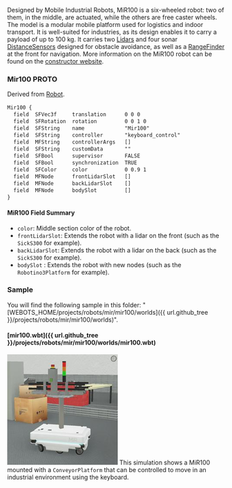 Designed by Mobile Industrial Robots, MiR100 is a six-wheeled robot: two of them, in the middle, are actuated, while the others are free caster wheels.
The model is a modular mobile platform used for logistics and indoor transport. It is well-suited for industries, as its design enables it to carry a payload of up to 100 kg.
It carries two [Lidars](https://cyberbotics.com/doc/reference/lidar) and four sonar [DistanceSensors](https://cyberbotics.com/doc/reference/distancesensor#sonar-sensors) designed for obstacle avoidance, as well as a [RangeFinder](https://cyberbotics.com/doc/reference/rangefinder) at the front for navigation.
More information on the MiR100 robot can be found on the [constructor website](https://www.mobile-industrial-robots.com/en/solutions/robots/mir100/).

### Mir100 PROTO

Derived from [Robot](https://cyberbotics.com/doc/reference/robot).

```
Mir100 {
  field  SFVec3f     translation      0 0 0
  field  SFRotation  rotation         0 0 1 0
  field  SFString    name             "Mir100"
  field  SFString    controller       "keyboard_control"
  field  MFString    controllerArgs   []
  field  SFString    customData       ""
  field  SFBool      supervisor       FALSE
  field  SFBool      synchronization  TRUE
  field  SFColor     color            0 0.9 1
  field  MFNode      frontLidarSlot   []
  field  MFNode      backLidarSlot    []
  field  MFNode      bodySlot         []
}
```

#### MiR100 Field Summary

- `color`: Middle section color of the robot.
- `frontLidarSlot`: Extends the robot with a lidar on the front (such as the `SickS300` for example).
- `backLidarSlot`: Extends the robot with a lidar on the back (such as the `SickS300` for example).
- `bodySlot` : Extends the robot with new nodes (such as the `Robotino3Platform` for example).


### Sample

You will find the following sample in this folder: "[WEBOTS\_HOME/projects/robots/mir/mir100/worlds]({{ url.github_tree }}/projects/robots/mir/mir100/worlds)".

#### [mir100.wbt]({{ url.github_tree }}/projects/robots/mir/mir100/worlds/mir100.wbt)

![mir100.wbt.png](images/mir100/mir100.wbt.thumbnail.jpg) This simulation shows a MiR100 mounted with a `ConveyorPlatform` that can be controlled to move in an industrial environment using the keyboard.

